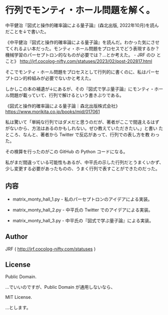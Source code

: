# 行列でモンティ・ホール問題を解く。

<!-- Time-stamp: "2023-02-13T19:35:38Z" -->

中平健治『図式と操作的確率論による量子論』(森北出版, 2022年10月)を読ん
だことを↓で書いた。

《中平健治『図式と操作的確率論による量子論』を読んだ。わかった気にさせ
てくれるよい本だった。モンティ・ホール問題をプロセスでどう表現するか？
機械学習のパーセプトロン的なものが必要では？…とか考えた。 - JRF のひ
とこと》
http://jrf.cocolog-nifty.com/statuses/2023/02/post-202817.html

そこでモンティ・ホール問題をプロセスとして行列的に書くのに、私はパーセ
プトロン的枠組みが必要でないかと考えた。

しかしこの本の補遺が↓にあるが、その『図式で学ぶ量子論』にモンティ・ホー
ル問題が載っていて、行列で解けるという書きぶりである。

《図式と操作的確率論による量子論｜森北出版株式会社》  
https://www.morikita.co.jp/books/mid/017061

私は驚いて「単純な行列ではダメだと思うのだが、著者がここで間違えるはず
がないから、方法はあるのかもしれない。ぜひ教えていただきたい。」と書い
たところ、なんと、著者から Twitter で反応があって、行列での表し方を教
わった。

その検算を行ったのがこの GitHub の Python コードになる。

私がまだ間違っている可能性もあるが、中平氏の示した行列だとうまくいかず、
少し変更する必要があったものの、うまく行列で表すことができたのだった。


## 内容

 * matrix_monty_hall_1.py - 私のパーセプトロンのアイデアによる実装。

 * matrix_monty_hall_2.py - 中平氏の Twitter でのアイデアによる実装。

 * matrix_monty_hall_3.py - 中平氏の『図式で学ぶ量子論』による実装。


## Author

JRF ( http://jrf.cocolog-nifty.com/statuses )


## License

Public Domain.

…でいいのですが、Public Domain が通用しないなら、

MIT License.

…とします。
